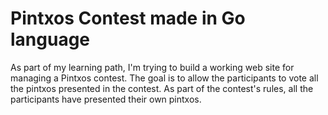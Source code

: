 # Pintxos Contest made in Go language

As part of my learning path, I'm trying to build a working web site for managing a Pintxos contest.
The goal is to allow the participants to vote all the pintxos presented in the contest. As part of the contest's rules, all the participants have presented their own pintxos.
